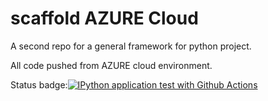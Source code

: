 # scaffold AZURE Cloud
A second repo for a general framework for python project.

All code pushed from AZURE cloud environment.

Status badge:[![IPython application test with Github Actions](https://github.com/Samia1117/scaffold/actions/workflows/basic.yml/badge.svg)](https://github.com/Samia1117/scaffold/actions/workflows/basic.yml)

